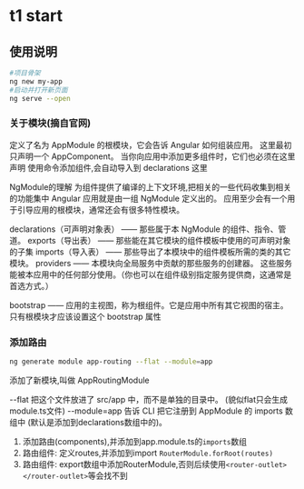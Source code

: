 # t1 start 

## 使用说明

```bash
#项目骨架
ng new my-app
#启动并打开新页面
ng serve --open
```

### 关于模块(摘自官网)

定义了名为 AppModule 的根模块，它会告诉 Angular 如何组装应用。
这里最初只声明一个 AppComponent。
当你向应用中添加更多组件时，它们也必须在这里声明
使用命令添加组件,会自动导入到 declarations 这里


NgModule的理解
为组件提供了编译的上下文环境,把相关的一些代码收集到相关的功能集中
Angular 应用就是由一组 NgModule 定义出的。 应用至少会有一个用于引导应用的根模块，通常还会有很多特性模块。

declarations（可声明对象表） —— 那些属于本 NgModule 的组件、指令、管道。
exports（导出表） —— 那些能在其它模块的组件模板中使用的可声明对象的子集
imports（导入表） —— 那些导出了本模块中的组件模板所需的类的其它模块。
providers ——
本模块向全局服务中贡献的那些服务的创建器。 这些服务能被本应用中的任何部分使用。（你也可以在组件级别指定服务提供商，这通常是首选方式。）

bootstrap —— 应用的主视图，称为根组件。它是应用中所有其它视图的宿主。只有根模块才应该设置这个 bootstrap 属性


### 添加路由

```bash
ng generate module app-routing --flat --module=app
```
添加了新模块,叫做 AppRoutingModule 

--flat 把这个文件放进了 src/app 中，而不是单独的目录中。   (貌似flat只会生成 module.ts文件)
--module=app 告诉 CLI 把它注册到 AppModule 的 imports 数组中 (默认是添加到declarations数组中的)。

 1. 添加路由(components),并添加到app.module.ts的`imports`数组  
 2. 路由组件: 定义routes,并添加到import  `RouterModule.forRoot(routes)`  
 3. 路由组件:  export数组中添加RouterModule,否则后续使用`<router-outlet></router-outlet>`等会找不到
